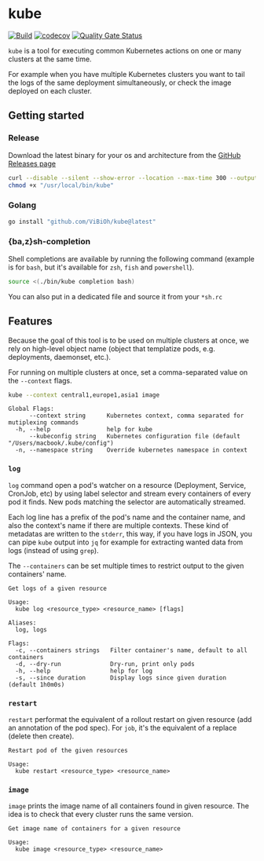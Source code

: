 # kube

[![Build](https://github.com/ViBiOh/kube/workflows/Build/badge.svg)](https://github.com/ViBiOh/kube/actions)
[![codecov](https://codecov.io/gh/ViBiOh/kube/branch/main/graph/badge.svg)](https://codecov.io/gh/ViBiOh/kube)
[![Quality Gate Status](https://sonarcloud.io/api/project_badges/measure?project=ViBiOh_kube&metric=alert_status)](https://sonarcloud.io/dashboard?id=ViBiOh_kube)

`kube` is a tool for executing common Kubernetes actions on one or many clusters at the same time.

For example when you have multiple Kubernetes clusters you want to tail the logs of the same deployment simultaneously, or check the image deployed on each cluster.

## Getting started

### Release

Download the latest binary for your os and architecture from the [GitHub Releases page](https://github.com/ViBiOh/kube/releases)

```bash
curl --disable --silent --show-error --location --max-time 300 --output "/usr/local/bin/kube" -- https://github.com/ViBiOh/kube/releases/download/v0.0.1/kube_$(uname -s | tr "[:upper:]" "[:lower:]")_amd64
chmod +x "/usr/local/bin/kube"
```

### Golang

```bash
go install "github.com/ViBiOh/kube@latest"
```

### {ba,z}sh-completion

Shell completions are available by running the following command (example is for `bash`, but it's available for `zsh`, `fish` and `powershell`).

```bash
source <(./bin/kube completion bash)
```

You can also put in a dedicated file and source it from your `*sh.rc`

## Features

Because the goal of this tool is to be used on multiple clusters at once, we rely on high-level object name (object that templatize pods, e.g. deployments, daemonset, etc.).

For running on multiple clusters at once, set a comma-separated value on the `--context` flags.

```bash
kube --context central1,europe1,asia1 image
```

```
Global Flags:
      --context string      Kubernetes context, comma separated for mutiplexing commands
  -h, --help                help for kube
      --kubeconfig string   Kubernetes configuration file (default "/Users/macbook/.kube/config")
  -n, --namespace string    Override kubernetes namespace in context
```

### `log`

`log` command open a pod's watcher on a resource (Deployment, Service, CronJob, etc) by using label selector and stream every containers of every pod it finds. New pods matching the selector are automatically streamed.

Each log line has a prefix of the pod's name and the container name, and also the context's name if there are multiple contexts. These kind of metadatas are written to the `stderr`, this way, if you have logs in JSON, you can pipe `kube` output into `jq` for example for extracting wanted data from logs (instead of using `grep`).

The `--containers` can be set multiple times to restrict output to the given containers' name.

```
Get logs of a given resource

Usage:
  kube log <resource_type> <resource_name> [flags]

Aliases:
  log, logs

Flags:
  -c, --containers strings   Filter container's name, default to all containers
  -d, --dry-run              Dry-run, print only pods
  -h, --help                 help for log
  -s, --since duration       Display logs since given duration (default 1h0m0s)
```

### `restart`

`restart` performat the equivalent of a rollout restart on given resource (add an annotation of the pod spec). For `job`, it's the equivalent of a replace (delete then create).

```
Restart pod of the given resources

Usage:
  kube restart <resource_type> <resource_name>
```

### `image`

`image` prints the image name of all containers found in given resource. The idea is to check that every cluster runs the same version.

```
Get image name of containers for a given resource

Usage:
  kube image <resource_type> <resource_name>
```
